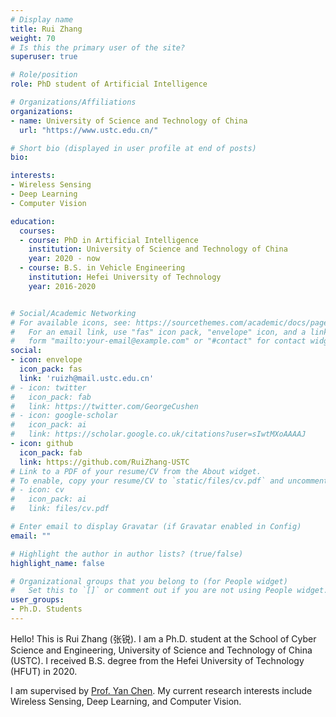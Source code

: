```yaml
---
# Display name
title: Rui Zhang
weight: 70
# Is this the primary user of the site?
superuser: true

# Role/position
role: PhD student of Artificial Intelligence

# Organizations/Affiliations
organizations:
- name: University of Science and Technology of China
  url: "https://www.ustc.edu.cn/"

# Short bio (displayed in user profile at end of posts)
bio: 

interests:
- Wireless Sensing
- Deep Learning
- Computer Vision

education:
  courses:
  - course: PhD in Artificial Intelligence
    institution: University of Science and Technology of China
    year: 2020 - now
  - course: B.S. in Vehicle Engineering
    institution: Hefei University of Technology
    year: 2016-2020


# Social/Academic Networking
# For available icons, see: https://sourcethemes.com/academic/docs/page-builder/#icons
#   For an email link, use "fas" icon pack, "envelope" icon, and a link in the
#   form "mailto:your-email@example.com" or "#contact" for contact widget.
social:
- icon: envelope
  icon_pack: fas
  link: 'ruizh@mail.ustc.edu.cn'
# - icon: twitter
#   icon_pack: fab
#   link: https://twitter.com/GeorgeCushen
# - icon: google-scholar
#   icon_pack: ai
#   link: https://scholar.google.co.uk/citations?user=sIwtMXoAAAAJ
- icon: github
  icon_pack: fab
  link: https://github.com/RuiZhang-USTC
# Link to a PDF of your resume/CV from the About widget.
# To enable, copy your resume/CV to `static/files/cv.pdf` and uncomment the lines below.
# - icon: cv
#   icon_pack: ai
#   link: files/cv.pdf

# Enter email to display Gravatar (if Gravatar enabled in Config)
email: ""

# Highlight the author in author lists? (true/false)
highlight_name: false

# Organizational groups that you belong to (for People widget)
#   Set this to `[]` or comment out if you are not using People widget.
user_groups:
- Ph.D. Students
---
```


Hello! This is Rui Zhang (张锐). I am a Ph.D. student at the School of Cyber Science and Engineering, University of Science and Technology of China (USTC). I received B.S. degree from the Hefei University of Technology (HFUT) in 2020.

I am supervised by [Prof. Yan Chen](https://chenyanustc.github.io/). My current research interests include Wireless Sensing, Deep Learning, and Computer Vision.


